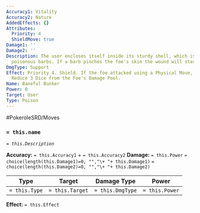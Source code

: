 ```yaml
---
Accuracy1: Vitality
Accuracy2: Nature
AddedEffects: {}
Attributes:
  Priority: 4
  ShieldMove: true
Damage1: ''
Damage2: ''
Description: The user encloses itself inside its sturdy shell, which is covered by
  poisonous barbs. If a barb pinches the foe's skin the wound will start to fester.
DmgType: Support
Effect: Priority 4. Shield. If the foe attacked using a Physical Move, it is now Poisoned.
  Reduce 3 Dice from the Foe's Damage Pool.
Name: Baneful Bunker
Power: 0
Target: User
Type: Poison
---
```


#PokeroleSRD/Moves

### `= this.name` 
*`= this.Description`*

**Accuracy:** `= this.Accuracy1` + `= this.Accuracy2`
**Damage:** `= this.Power` `= choice(length(this.Damage1)=0, "","\+ "+ this.Damage1)` `= choice(length(this.Damage2)=0, "","\+ "+ this.Damage2)`

| Type          | Target          | Damage Type          | Power          |
| ------------- | --------------- | ---------------- | -------------- |
| `= this.Type` | `= this.Target` | `= this.DmgType` | `= this.Power` | 

**Effect:** `= this.Effect`